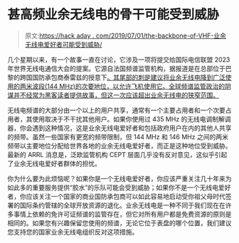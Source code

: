 # 甚高频业余无线电的骨干可能受到威胁

> 原文:[https://hack aday . com/2019/07/01/the-backbone-of-VHF-业余无线电爱好者可能受到威胁/](https://hackaday.com/2019/07/01/the-backbone-of-vhf-amateur-radio-may-be-under-threat/)

几个星期以来，有一个故事一直在讨论，它涉及一项将提交给国际电信联盟 2023 年世界无线电通信大会的提案。它源自法国频谱监管机构，据报道是在总部位于巴黎的跨国国防承包商泰雷兹的授意下[。其尾部的刺是建议将业余无线电降到广泛使用的两米波段(144 MHz)的次要地位，以允许飞机使用它。全球频谱监管政治的阴谋并不经常为黑客读者提供故事，但这一次应该超出业余无线电的狭窄范围。](http://www.southgatearc.org/news/2019/june/wia-news-discussion-point.htm#.XRnLcSbTU5k)

无线电频谱的大部分由一个以上的用户共享，通常有一个主要占用者和一个次要占用者，其使用取决于不干扰其他用户。如果你使用过 435 MHz 的无线电调制解调器，你会遇到这种情况，这是业余无线电爱好者和包括政府用户在内的其他人共享的频带。虽然一些国家有更宽的频带限制，但 144 MHz 和 146 MHz 之间的两米频带以主要地位分配给世界各地的业余无线电爱好者，而正是这种地位受到威胁。最新的 ARRL 消息是，泛欧监管机构 CEPT 层面几乎没有反对意见，这似乎引起了业余无线电爱好者群体的担忧。

你为什么要为此烦恼呢？如果你是一个无线电爱好者，你应该严重关注几十年来为如此多的重要服务提供“胶水”的乐队可能会受到威胁；如果你不是一个无线电爱好者，你应该关注一个国家的商业国防承包商可以如此容易地启动受你祖父母时代签署的国际条约管辖的全球开放资源的退化。业余无线电是一种不同于我们现在在许多事情上依赖的免许可证频谱的监管存在，但它对所有用户都是免费资源的原则是相同的。如果您有兴趣保留您使用的频谱，无论它位于表盘的哪个位置，我们建议您支持您的国家业余无线电组织反对这项措施。
